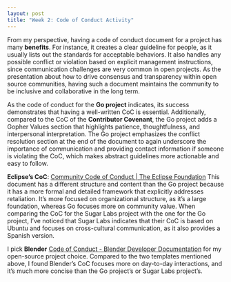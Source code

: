 ```yaml
---
layout: post
title: "Week 2: Code of Conduct Activity"
---
```



From my perspective, having a code of conduct document for a project has many **benefits**. For instance, it creates a clear guideline for people, as it usually lists out the standards for acceptable behaviors. It also handles any possible conflict or violation based on explicit management instructions, since communication challenges are very common in open projects. As the presentation about how to drive consensus and transparency within open source communities, having such a document maintains the community to be inclusive and collaborative in the long term. 

<!--more-->

As the code of conduct for the **Go project** indicates, its success demonstrates that having a well-written CoC is essential. Additionally, compared to the CoC of the **Contributor Covenant**, the Go project adds a Gopher Values section that highlights patience, thoughtfulness, and interpersonal interpretation. The Go project emphasizes the conflict resolution section at the end of the document to again underscore the importance of communication and providing contact information if someone is violating the CoC, which makes abstract guidelines more actionable and easy to follow. 

**Eclipse’s CoC**: [Community Code of Conduct | The Eclipse Foundation](https://www.eclipse.org/org/documents/Community_Code_of_Conduct.php)
This document has a different structure and content than the Go project because it has a more formal and detailed framework that explicitly addresses retaliation. It’s more focused on organizational structure, as it’s a large foundation, whereas Go focuses more on community value. When comparing the CoC for the Sugar Labs project with the one for the Go project, I’ve noticed that Sugar Labs indicates that their CoC is based on Ubuntu and focuses on cross-cultural communication, as it also provides a Spanish version. 

I pick **Blender** [Code of Conduct - Blender Developer Documentation](https://developer.blender.org/docs/handbook/communication/code_of_conduct/) for my open-source project choice. Compared to the two templates mentioned above, I found Blender’s CoC focuses more on day-to-day interactions, and it’s much more concise than the Go project’s or Sugar Labs project’s.
